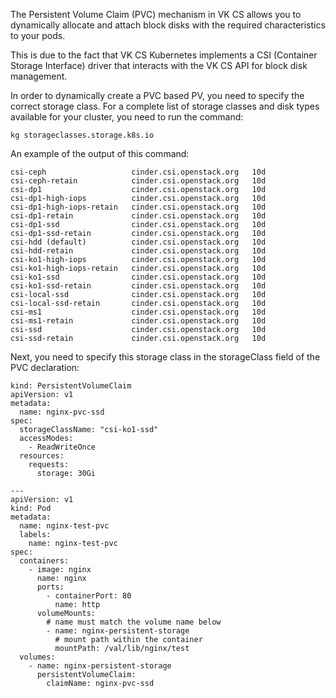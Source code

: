 The Persistent Volume Claim (PVC) mechanism in VK CS allows you to dynamically allocate and attach block disks with the required characteristics to your pods.

This is due to the fact that VK CS Kubernetes implements a CSI (Container Storage Interface) driver that interacts with the VK CS API for block disk management.

In order to dynamically create a PVC based PV, you need to specify the correct storage class. For a complete list of storage classes and disk types available for your cluster, you need to run the command:

```
kg storageclasses.storage.k8s.io
```

An example of the output of this command:

```
csi-ceph                   cinder.csi.openstack.org   10d
csi-ceph-retain            cinder.csi.openstack.org   10d
csi-dp1                    cinder.csi.openstack.org   10d
csi-dp1-high-iops          cinder.csi.openstack.org   10d
csi-dp1-high-iops-retain   cinder.csi.openstack.org   10d
csi-dp1-retain             cinder.csi.openstack.org   10d
csi-dp1-ssd                cinder.csi.openstack.org   10d
csi-dp1-ssd-retain         cinder.csi.openstack.org   10d
csi-hdd (default)          cinder.csi.openstack.org   10d
csi-hdd-retain             cinder.csi.openstack.org   10d
csi-ko1-high-iops          cinder.csi.openstack.org   10d
csi-ko1-high-iops-retain   cinder.csi.openstack.org   10d
csi-ko1-ssd                cinder.csi.openstack.org   10d
csi-ko1-ssd-retain         cinder.csi.openstack.org   10d
csi-local-ssd              cinder.csi.openstack.org   10d
csi-local-ssd-retain       cinder.csi.openstack.org   10d
csi-ms1                    cinder.csi.openstack.org   10d
csi-ms1-retain             cinder.csi.openstack.org   10d
csi-ssd                    cinder.csi.openstack.org   10d
csi-ssd-retain             cinder.csi.openstack.org   10d
```

Next, you need to specify this storage class in the storageClass field of the PVC declaration:

```
kind: PersistentVolumeClaim
apiVersion: v1
metadata:
  name: nginx-pvc-ssd
spec:
  storageClassName: "csi-ko1-ssd"
  accessModes:
    - ReadWriteOnce
  resources:
    requests:
      storage: 30Gi
 
---
apiVersion: v1
kind: Pod
metadata:
  name: nginx-test-pvc
  labels:
    name: nginx-test-pvc
spec:
  containers:
    - image: nginx
      name: nginx
      ports:
        - containerPort: 80
          name: http
      volumeMounts:
        # name must match the volume name below
        - name: nginx-persistent-storage
          # mount path within the container
          mountPath: /val/lib/nginx/test
  volumes:
    - name: nginx-persistent-storage
      persistentVolumeClaim:
        claimName: nginx-pvc-ssd
```
